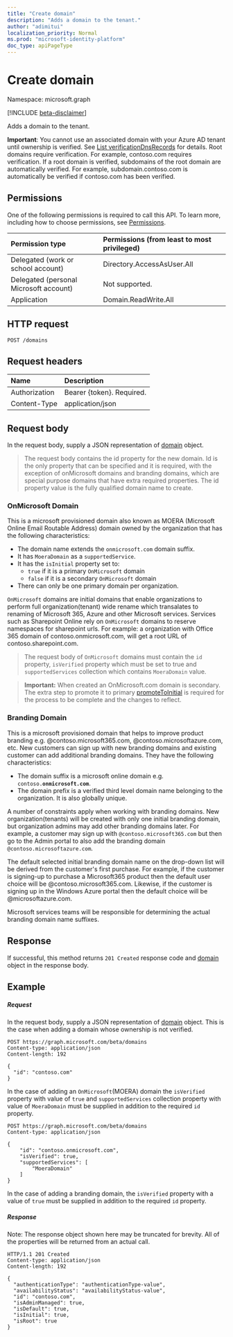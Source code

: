 ```yaml
---
title: "Create domain"
description: "Adds a domain to the tenant."
author: "adimitui"
localization_priority: Normal
ms.prod: "microsoft-identity-platform"
doc_type: apiPageType
---
```


# Create domain

Namespace: microsoft.graph

[!INCLUDE [beta-disclaimer](../../includes/beta-disclaimer.md)]

Adds a domain to the tenant.

**Important**: You cannot use an associated domain with your Azure AD tenant until ownership is verified. See [List verificationDnsRecords](domain-list-verificationdnsrecords.md) for details. Root domains require verification. For example, contoso.com requires verification. If a root domain is verified, subdomains of the root domain are automatically verified. For example, subdomain.contoso.com is automatically be verified if contoso.com has been verified.

## Permissions

One of the following permissions is required to call this API. To learn more, including how to choose permissions, see [Permissions](/graph/permissions-reference).


|Permission type      | Permissions (from least to most privileged)              |
|:--------------------|:---------------------------------------------------------|
|Delegated (work or school account) | Directory.AccessAsUser.All    |
|Delegated (personal Microsoft account) | Not supported.    |
|Application | Domain.ReadWrite.All |

## HTTP request

<!-- { "blockType": "ignored" } -->
```http
POST /domains
```

## Request headers

| Name       | Description|
|:---------------|:----------|
| Authorization  | Bearer {token}. Required.|
| Content-Type  | application/json |

## Request body

In the request body, supply a JSON representation of [domain](../resources/domain.md) object.

> The request body contains the id property for the new domain. Id is the only property that can be specified and it is required, with the exception of onMicrosoft domains and branding domains, which are special purpose domains that have extra required properties. The id property value is the fully qualified domain name to create.

### OnMicrosoft Domain

This is a microsoft provisioned domain also known as MOERA (Microsoft Online Email Routable Address) domain owned by the organization that has the following characteristics:

- The domain name extends the `onmicrosoft.com` domain suffix.
- It has `MoeraDomain` as a `supportedService`.
- It has the `isInitial` property set to:
  - `true` if it is a primary `OnMicrosoft` domain
  - `false` if it is a secondary `OnMicrosoft` domain
- There can only be one primary domain per organization.

`OnMicrosoft` domains are initial domains that enable organizations to perform full organization(tenant) wide rename which transalates to renaming of Microsoft 365, Azure and other Microsoft services. Services such as Sharepoint Online rely on `OnMicrosoft` domains to reserve namespaces for sharepoint urls. For example: a organization with Office 365 domain of contoso.onmicrosoft.com, will get a root URL of contoso.sharepoint.com.

> The request body of `OnMicrosoft` domains must contain the `id` property, `isVerified` property which must be set to true and `supportedServices` collection which contains `MoeraDomain` value.
<!---->
> **Important:**
> When created an OnMicrosoft.com domain is secondary. The extra step to promote it to primary [promoteToInitial](../api/domain-promoteToInitial.md) is required for the process to be complete and the changes to reflect.

### Branding Domain

This is a microsoft provisioned domain that helps to improve product branding e.g. @contoso.microsoft365.com, @contoso.microsoftazure.com, etc. New customers can sign up with new branding domains and existing customer can add additional branding domains. They have the following characteristics:

- The domain suffix is a microsoft online domain e.g. `contoso.`**`onmicrosoft.com`**.
- The domain prefix is a verified third level domain name belonging to the organization. It is also globally unique.

A number of constraints apply when working with branding domains. New organization(tenants) will be created with only one initial branding domain, but organization admins may add other branding domains later. For example, a customer may sign up with `@contoso.microsoft365.com` but then go to the Admin portal to also add the branding domain `@contoso.microsoftazure.com`.

The default selected initial branding domain name on the drop-down list will be derived from the customer's first purchase. For example, if the customer is signing-up to purchase a Microsoft365 product then the default user choice will be @contoso.microsoft365.com. Likewise, if the customer is signing up in the Windows Azure portal then the default choice will be @microsoftazure.com.

Microsoft services teams will be responsible for determining the actual branding domain name suffixes.

## Response

If successful, this method returns `201 Created` response code and [domain](../resources/domain.md) object in the response body.

## Example

##### Request

In the request body, supply a JSON representation of [domain](../resources/domain.md) object. This is the case when adding a domain whose ownership is not verified.

<!-- {
  "blockType": "request",
  "id": "create_domain_from_domains"
}-->
```http
POST https://graph.microsoft.com/beta/domains
Content-type: application/json
Content-length: 192

{
  "id": "contoso.com"
}
```

In the case of adding an `OnMicrosoft`(MOERA) domain the `isVerified` property with value of `true` and `supportedServices` collection property with value of `MoeraDomain` must be supplied in addition to the required `id` property.

```http
POST https://graph.microsoft.com/beta/domains
Content-type: application/json

{
    "id": "contoso.onmicrosoft.com",
    "isVerified": true,
    "supportedServices": [
        "MoeraDomain"
    ]
}
```

In the case of adding a branding domain, the `isVerified` property with a value of `true` must be supplied in addition to the required `id` property.

##### Response
Note: The response object shown here may be truncated for brevity. All of the properties will be returned from an actual call.
<!-- {
  "blockType": "response",
  "truncated": true,
  "@odata.type": "microsoft.graph.domain"
} -->
```http
HTTP/1.1 201 Created
Content-type: application/json
Content-length: 192

{
  "authenticationType": "authenticationType-value",
  "availabilityStatus": "availabilityStatus-value",
  "id": "contoso.com",
  "isAdminManaged": true,
  "isDefault": true,
  "isInitial": true,
  "isRoot": true
}
```

<!-- uuid: 8fcb5dbc-d5aa-4681-8e31-b001d5168d79
2015-10-25 14:57:30 UTC -->
<!--
{
  "type": "#page.annotation",
  "description": "Create domain",
  "keywords": "",
  "section": "documentation",
  "tocPath": "",
  "suppressions": []
}
-->
